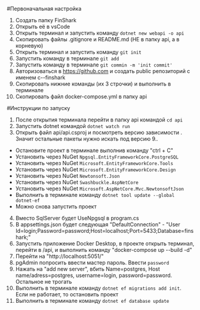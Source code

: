 #Первоначальная настройка
1. Создать папку FinShark
2. Открыть её в vsCode
3. Открыть терминал и запустить команду `dotnet new webapi -o api`
4. Скопировать файлы .gitignore и README.md (НЕ в папку api, а в корневую)
5. Открыть терминал и запустить команду `git init`
6. Запустить команду в терминале `git add`
7. Запустить команду в терминале `git commin -m 'init commit'`
8. Авторизоваться в https://github.com и создать public репозиторий с именем c--finshark
9. Скопировать нижние команды (их 3 строчки) и выполнить в терминале
10. Скопировать файл docker-compose.yml в папку api

#Инструкции по запуску
1. После открытия терминала перейти в папку api командой `cd api`
2. Запустить dotnet командой `dotnet watch run`
3. Открыть файл api/api.csproj и посмотреть версию зависимости <PackageReference Include="Microsoft.AspNetCore.OpenApi" Version="9.0.1" />. Значит остальные пакеты нужно искать под версию 9.*.*
-  Остановите проект в терминале выполнив команду "ctrl + C"
-  Установить через NuGet `Npgsql.EntityFrameworkCore.PostgreSQL`
-  Установить через NuGet `Microsoft.EntityFrameworkCore.Tools`
-  Установить через NuGet `Microsoft.EntityFrameworkCore.Design`
-  Установить через NuGet `Newtonsoft.Json`
-  Установить через NuGet `Swashbuckle.AspNetCore`
-  Установить через NuGet `Microsoft.AspNetCore.Mvc.NewtonsoftJson`
- Выполнить в терминале команду `dotnet tool update --global dotnet-ef`
- Можно снова запустить проект
4. Вместо SqlServer будет UseNpgsql в program.cs
5. В appsettings.json будет следующая "DefaultConnection" - "User Id=login;Password=password;Host=localhost;Port=5433;Database=finshark;"
5. Запустить приложение Docker Desktop, в проекте открыть терминал, перейти в /api, и выполнить команду "docker-compose up --build -d"
6. Перейти на "http://localhost:5051/"
7. pgAdmin попросить ввести мастер пароль. Ввести `password`
8. Нажать на "add new server", вбить Name=postgres, Host name/adress=postgres, username=login, password=password. Остальное не трогать
9. Выполнить в терминале команду `dotnet ef migrations add init`. Если не работает, то остановить проект
10. Выполнить в терминале команду `dotnet ef database update`